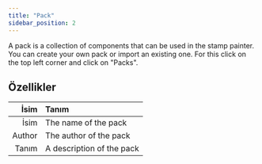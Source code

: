 ```yaml
---
title: "Pack"
sidebar_position: 2
---
```


A pack is a collection of components that can be used in the stamp painter. You can create your own pack or import an existing one. For this click on the top left corner and click on "Packs".

## Özellikler

|   İsim | Tanım                     |
| ------:|:------------------------- |
|   İsim | The name of the pack      |
| Author | The author of the pack    |
|  Tanım | A description of the pack |
